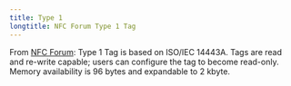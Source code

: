 ```yaml
---
title: Type 1
longtitle: NFC Forum Type 1 Tag
---
```


From [NFC Forum](http://www.nfc-forum.org/specs/spec_list/): Type 1 Tag is based on ISO/IEC 14443A. Tags are read and re-write capable; users can configure the tag to become read-only. Memory availability is 96 bytes and expandable to 2 kbyte. 
